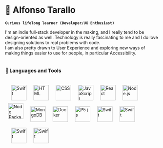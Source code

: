 # 🧡 Alfonso Tarallo

**`Curious lifelong learner (Developer/UX Enthusiast)`**

I'm an indie full-stack developer in the making, and I really tend to be design-oriented as well. Technology is really fascinating to me and I do love designing solutions to real problems with code.<br/>
I am also pretty drawn to User Experience and exploring new ways of making things easier to use for people, in particular Accessibility.

#

### 🧰 Languages and Tools

<div style="padding:10px;">
<img align="left" alt="Swift" width="50px" style="padding:10px;" src="https://cdn.jsdelivr.net/gh/devicons/devicon@latest/icons/swift/swift-original.svg"/>
<img align="left" alt="HTML" width="50px" style="padding:10px;" src="https://cdn.jsdelivr.net/gh/devicons/devicon@latest/icons/html5/html5-plain.svg" />
<img align="left" alt="CSS" width="50px" style="padding:10px;" src="https://cdn.jsdelivr.net/gh/devicons/devicon@latest/icons/css3/css3-original.svg" /> 
<img align="left" alt="JavaScript" width="50px" style="padding:10px;" src="https://cdn.jsdelivr.net/gh/devicons/devicon@latest/icons/javascript/javascript-original.svg" />
<img align="left" alt="React" width="50px" style="padding:10px;" src="https://cdn.jsdelivr.net/gh/devicons/devicon@latest/icons/react/react-original-wordmark.svg" />
<img align="left" alt="Node.js" width="50px" style="padding:10px;" src="https://cdn.jsdelivr.net/gh/devicons/devicon@latest/icons/nodejs/nodejs-original-wordmark.svg" />
<img align="left" alt="Node Package Manager" width="50px" style="padding-right:10px;" src="https://cdn.jsdelivr.net/gh/devicons/devicon@latest/icons/npm/npm-original-wordmark.svg" />
<img align="left" alt="MongoDB" width="50px" style="padding:10px;" src="https://cdn.jsdelivr.net/gh/devicons/devicon@latest/icons/mongodb/mongodb-original-wordmark.svg" />
<img align="left" alt="Docker" width="50px" style="padding:10px;" src="https://cdn.jsdelivr.net/gh/devicons/devicon@latest/icons/docker/docker-original-wordmark.svg" />
<img align="left" alt="P5.js" width="50px" style="padding:10px;" src="https://cdn.jsdelivr.net/gh/devicons/devicon@latest/icons/p5js/p5js-original.svg" />
<img align="left" alt="Swift" width="50px" style="padding:10px;" src="https://cdn.jsdelivr.net/gh/devicons/devicon@latest/icons/illustrator/illustrator-plain.svg" />
<img align="left" alt="Swift" width="50px" style="padding:10px;" src="https://cdn.jsdelivr.net/gh/devicons/devicon@latest/icons/photoshop/photoshop-original.svg" />
<img align="left" alt="Swift" width="50px" style="padding:10px;" src="https://cdn.jsdelivr.net/gh/devicons/devicon@latest/icons/figma/figma-original.svg" />
<img align="left" alt="Swift" width="50px" style="padding:10px;" src="https://cdn.jsdelivr.net/gh/devicons/devicon@latest/icons/blender/blender-original.svg" />
<div/>

<br/>
<br/>
<br/>
<br/>
<br/>
<br/>
<br/>
<br/>
<br/>
<br/>

#
